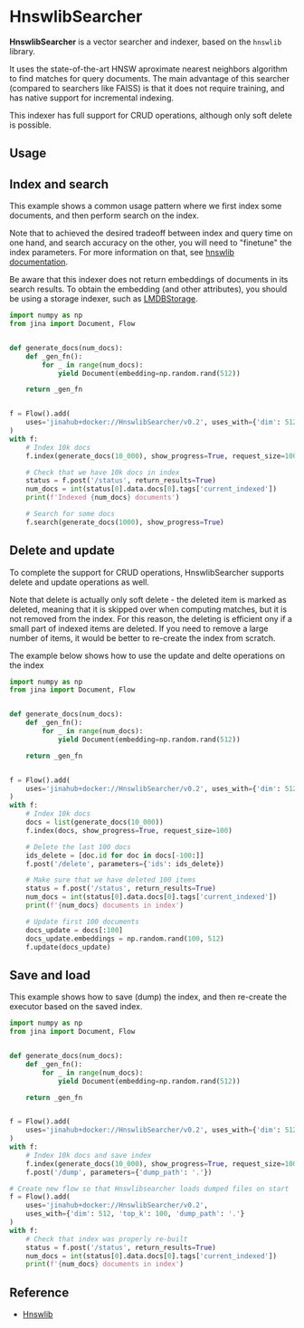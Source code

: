 # HnswlibSearcher

**HnswlibSearcher** is a vector searcher and indexer, based on the `hnswlib` library.

It uses the state-of-the-art HNSW aproximate nearest neighbors algorithm to find matches for query documents. The main advantage of this searcher (compared to searchers like FAISS) is that it does not require training, and has native support for incremental indexing.

This indexer has full support for CRUD operations, although only soft delete is possible.

## Usage

## Index and search

This example shows a common usage pattern where we first index some documents, and then
perform search on the index. 

Note that to achieved the desired tradeoff between index and query
time on one hand, and search accuracy on the other, you will need to "finetune" the
index parameters. For more information on that, see [hnswlib documentation](https://github.com/nmslib/hnswlib/blob/master/ALGO_PARAMS.md).

Be aware that this indexer does not return embeddings of documents in its search results.
To obtain the embedding (and other attributes), you should be using a storage indexer,
such as [LMDBStorage](https://hub.jina.ai/executor/scdc6dop).


```python
import numpy as np
from jina import Document, Flow


def generate_docs(num_docs):
    def _gen_fn():
        for _ in range(num_docs):
            yield Document(embedding=np.random.rand(512))

    return _gen_fn


f = Flow().add(
    uses='jinahub+docker://HnswlibSearcher/v0.2', uses_with={'dim': 512, 'top_k': 100}
)
with f:
    # Index 10k docs
    f.index(generate_docs(10_000), show_progress=True, request_size=100)

    # Check that we have 10k docs in index
    status = f.post('/status', return_results=True)
    num_docs = int(status[0].data.docs[0].tags['current_indexed'])
    print(f'Indexed {num_docs} documents')

    # Search for some docs
    f.search(generate_docs(1000), show_progress=True)
```

## Delete and update

To complete the support for CRUD operations, HnswlibSearcher supports delete and update
operations as well. 

Note that delete is actually only soft delete - the deleted item
is marked as deleted, meaning that it is skipped over when computing matches, but it
is not removed from the index. For this reason, the deleting is efficient ony if a small
part of indexed items are deleted. If you need to remove a large number of items, it would
be better to re-create the index from scratch.

The example below shows how to use the update and delte operations on the index

```python
import numpy as np
from jina import Document, Flow


def generate_docs(num_docs):
    def _gen_fn():
        for _ in range(num_docs):
            yield Document(embedding=np.random.rand(512))

    return _gen_fn


f = Flow().add(
    uses='jinahub+docker://HnswlibSearcher/v0.2', uses_with={'dim': 512, 'top_k': 100}
)
with f:
    # Index 10k docs
    docs = list(generate_docs(10_000))
    f.index(docs, show_progress=True, request_size=100)

    # Delete the last 100 docs
    ids_delete = [doc.id for doc in docs[-100:]]
    f.post('/delete', parameters={'ids': ids_delete})

    # Make sure that we have deleted 100 items
    status = f.post('/status', return_results=True)
    num_docs = int(status[0].data.docs[0].tags['current_indexed'])
    print(f'{num_docs} documents in index')

    # Update first 100 documents
    docs_update = docs[:100]
    docs_update.embeddings = np.random.rand(100, 512)
    f.update(docs_update)
```


## Save and load

This example shows how to save (dump) the index, and then re-create the executor based
on the saved index.

```python
import numpy as np
from jina import Document, Flow


def generate_docs(num_docs):
    def _gen_fn():
        for _ in range(num_docs):
            yield Document(embedding=np.random.rand(512))

    return _gen_fn


f = Flow().add(
    uses='jinahub+docker://HnswlibSearcher/v0.2', uses_with={'dim': 512, 'top_k': 100}
)
with f:
    # Index 10k docs and save index
    f.index(generate_docs(10_000), show_progress=True, request_size=100)
    f.post('/dump', parameters={'dump_path': '.'})

# Create new flow so that Hnswlibsearcher loads dumped files on start
f = Flow().add(
    uses='jinahub+docker://HnswlibSearcher/v0.2', 
    uses_with={'dim': 512, 'top_k': 100, 'dump_path': '.'}
)
with f:
    # Check that index was properly re-built
    status = f.post('/status', return_results=True)
    num_docs = int(status[0].data.docs[0].tags['current_indexed'])
    print(f'{num_docs} documents in index')
```

## Reference

- [Hnswlib](https://github.com/nmslib/hnswlib)

<!-- version=v0.2 -->
